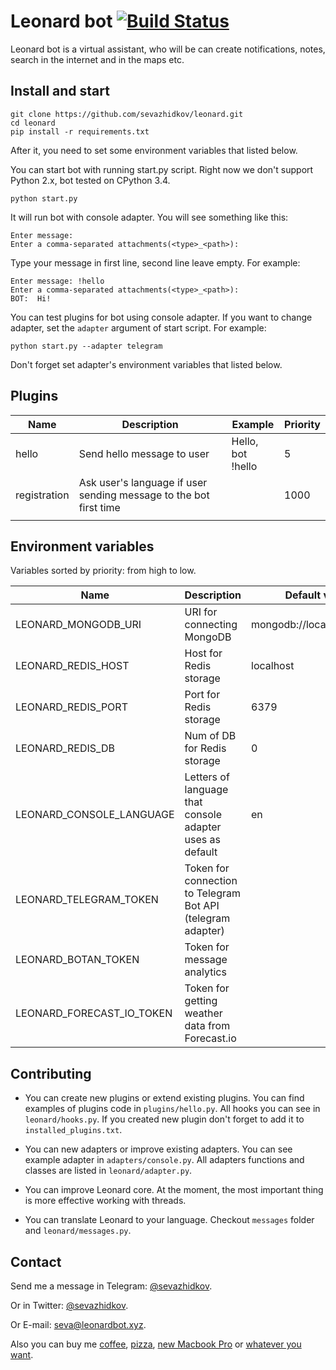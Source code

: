 # Leonard bot [![Build Status](https://travis-ci.org/leonardbot/leonard.svg?branch=master)](https://travis-ci.org/leonardbot/leonard)
Leonard bot is a virtual assistant, who will be can create notifications, notes, search in the internet and in the maps etc.
## Install and start
```
git clone https://github.com/sevazhidkov/leonard.git
cd leonard
pip install -r requirements.txt
```
After it, you need to set some environment variables that listed below.

You can start bot with running start.py script. Right now we don't support Python 2.x, bot tested on CPython 3.4.
```
python start.py
```
It will run bot with console adapter. You will see something like this:
```
Enter message:
Enter a comma-separated attachments(<type>_<path>):
```
Type your message in first line, second line leave empty. For example:
```
Enter message: !hello
Enter a comma-separated attachments(<type>_<path>):
BOT:  Hi!
```
You can test plugins for bot using console adapter. If you want to change adapter, set the ```adapter``` argument
of start script. For example:
```
python start.py --adapter telegram
```
Don't forget set adapter's environment variables that listed below.
## Plugins

| Name         | Description                                                       | Example              | Priority |
|--------------|-------------------------------------------------------------------|----------------------|----------|
| hello        | Send hello message to user                                        | Hello, bot<br>!hello | 5        |
| registration | Ask user's language if user sending message to the bot first time |                      | 1000     |
|              |                                                                   |                      |          |

## Environment variables
Variables sorted by priority: from high to low.

| Name                         | Description                                                 | Default value             |
|------------------------------|-------------------------------------------------------------|---------------------------|
| LEONARD\_MONGODB\_URI        | URI for connecting MongoDB                                  | mongodb://localhost:27017 |
| LEONARD\_REDIS\_HOST         | Host for Redis storage                                      | localhost                 |
| LEONARD\_REDIS\_PORT         | Port for Redis storage                                      | 6379                      |
| LEONARD\_REDIS\_DB           | Num of DB for Redis storage                                 | 0                         |
| LEONARD\_CONSOLE\_LANGUAGE   | Letters of language that console adapter uses as default    | en                        |
| LEONARD\_TELEGRAM\_TOKEN     | Token for connection to Telegram Bot API (telegram adapter) |                           |
| LEONARD\_BOTAN\_TOKEN        | Token for message analytics                                 |                           |
| LEONARD\_FORECAST\_IO\_TOKEN | Token for getting weather data from Forecast.io             |                           |

## Contributing
* You can create new plugins or extend existing plugins. You can find examples of
plugins code in ```plugins/hello.py```. All hooks you can see in ```leonard/hooks.py```.
If you created new plugin don't forget to add it to ```installed_plugins.txt```.

* You can new adapters or improve existing adapters. You can see example adapter in
```adapters/console.py```. All adapters functions and classes are listed in ```leonard/adapter.py```.

* You can improve Leonard core. At the moment, the most important thing is more effective working with threads.

* You can translate Leonard to your language. Checkout ```messages``` folder and ```leonard/messages.py```.

## Contact
Send me a message in Telegram: [@sevazhidkov](https://telegram.me/sevazhidkov).

Or in Twitter: [@sevazhidkov](https://twitter.com/sevazhidkov).

Or E-mail: [seva@leonardbot.xyz](mailto:seva@leonardbot.xyz).

Also you can buy me [coffee](https://paypal.me/sevazhidkov/5USD), [pizza](https://paypal.me/sevazhidkov/10USD),
[new Macbook Pro](https://paypal.me/sevazhidkov/2408USD) or [whatever you want](https://paypal.me/sevazhidkov).
